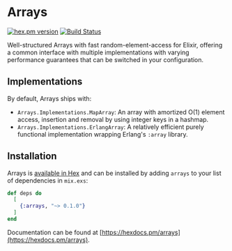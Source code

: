 # Arrays


[![hex.pm version](https://img.shields.io/hexpm/v/arrays.svg)](https://hex.pm/packages/arrays)
[![Build Status](https://travis-ci.org/Qqwy/elixir-arrays.svg?branch=master)](https://travis-ci.org/Qqwy/elixir-arrays)

Well-structured Arrays with fast random-element-access for Elixir, offering a common interface with multiple implementations with varying performance guarantees that can be switched in your configuration.


## Implementations

By default, Arrays ships with:

- `Arrays.Implementations.MapArray`: An array with amortized O(1) element access, insertion and removal by using integer keys in a hashmap.
- `Arrays.Implementations.ErlangArray`: A relatively efficient purely functional implementation wrapping Erlang's `:array` library.

## Installation

Arrays is [available in Hex](https://hex.pm/packages/arrays) and can be installed
by adding `arrays` to your list of dependencies in `mix.exs`:

```elixir
def deps do
  [
    {:arrays, "~> 0.1.0"}
  ]
end
```

Documentation can be found at [https://hexdocs.pm/arrays](https://hexdocs.pm/arrays).

